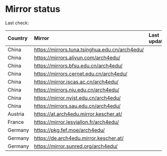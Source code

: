 <script src="./time.js"></script>
# Mirror status
Last check: <script type="text/javascript">localize(1707488133.165787);</script>

|Country|Mirror|Last update|
|:------|:-----|:----------|
|China|https://mirrors.tuna.tsinghua.edu.cn/arch4edu/|<script type="text/javascript">localize(1707460420);</script>|
|China|https://mirrors.aliyun.com/arch4edu/|<script type="text/javascript">localize(1707460420);</script>|
|China|https://mirrors.bfsu.edu.cn/arch4edu/|<script type="text/javascript">localize(1707460420);</script>|
|China|https://mirrors.cernet.edu.cn/arch4edu/|<script type="text/javascript">localize(1707460420);</script>|
|China|https://mirror.iscas.ac.cn/arch4edu/|<script type="text/javascript">localize(1707460420);</script>|
|China|https://mirrors.nju.edu.cn/arch4edu/|<script type="text/javascript">localize(1707417079);</script>|
|China|https://mirror.nyist.edu.cn/arch4edu/|<script type="text/javascript">localize(1707460420);</script>|
|China|https://mirrors.sau.edu.cn/arch4edu/|<script type="text/javascript">localize(1707460420);</script>|
|Austria|https://at.arch4edu.mirror.kescher.at/|<script type="text/javascript">localize(1707460420);</script>|
|France|https://mirror.lesviallon.fr/arch4edu/|<script type="text/javascript">localize(1707460420);</script>|
|Germany|https://pkg.fef.moe/arch4edu/|<script type="text/javascript">localize(1707460420);</script>|
|Germany|https://de.arch4edu.mirror.kescher.at/|<script type="text/javascript">localize(1707460420);</script>|
|Germany|https://mirror.sunred.org/arch4edu/|<script type="text/javascript">localize(1707460420);</script>|

<script src="./tablefilter/tablefilter.js"></script>
<script src="./table.js"></script>